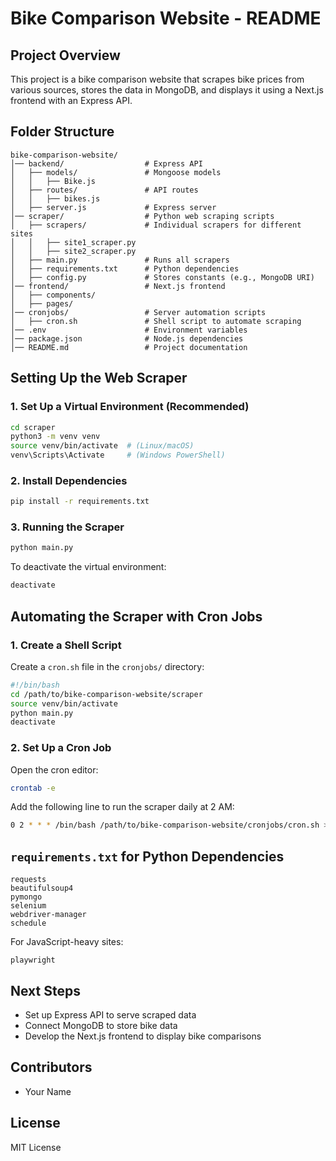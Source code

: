 # Bike Comparison Website - README

## Project Overview
This project is a bike comparison website that scrapes bike prices from various sources, stores the data in MongoDB, and displays it using a Next.js frontend with an Express API.

## Folder Structure
```
bike-comparison-website/
│── backend/                  # Express API
│   ├── models/               # Mongoose models
│   │   ├── Bike.js
│   ├── routes/               # API routes
│   │   ├── bikes.js
│   ├── server.js             # Express server
│── scraper/                  # Python web scraping scripts
│   ├── scrapers/             # Individual scrapers for different sites
│   │   ├── site1_scraper.py
│   │   ├── site2_scraper.py
│   ├── main.py               # Runs all scrapers
│   ├── requirements.txt      # Python dependencies
│   ├── config.py             # Stores constants (e.g., MongoDB URI)
│── frontend/                 # Next.js frontend
│   ├── components/           
│   ├── pages/                
│── cronjobs/                 # Server automation scripts
│   ├── cron.sh               # Shell script to automate scraping
│── .env                      # Environment variables
│── package.json              # Node.js dependencies
│── README.md                 # Project documentation
```

## Setting Up the Web Scraper
### 1. Set Up a Virtual Environment (Recommended)
```bash
cd scraper
python3 -m venv venv
source venv/bin/activate  # (Linux/macOS)
venv\Scripts\Activate     # (Windows PowerShell)
```

### 2. Install Dependencies
```bash
pip install -r requirements.txt
```

### 3. Running the Scraper
```bash
python main.py
```
To deactivate the virtual environment:
```bash
deactivate
```

## Automating the Scraper with Cron Jobs
### 1. Create a Shell Script
Create a `cron.sh` file in the `cronjobs/` directory:
```bash
#!/bin/bash
cd /path/to/bike-comparison-website/scraper
source venv/bin/activate
python main.py
deactivate
```

### 2. Set Up a Cron Job
Open the cron editor:
```bash
crontab -e
```
Add the following line to run the scraper daily at 2 AM:
```bash
0 2 * * * /bin/bash /path/to/bike-comparison-website/cronjobs/cron.sh >> /path/to/logfile.log 2>&1
```

## `requirements.txt` for Python Dependencies
```
requests
beautifulsoup4
pymongo
selenium
webdriver-manager
schedule
```

For JavaScript-heavy sites:
```
playwright
```

## Next Steps
- Set up Express API to serve scraped data
- Connect MongoDB to store bike data
- Develop the Next.js frontend to display bike comparisons

## Contributors
- Your Name

## License
MIT License

